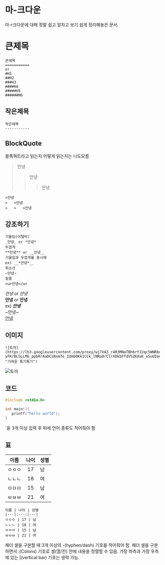 # 마-크다운
마-r크다운에 대해 정말 쉽고 알차고 보기 쉽게 정리해놓은 문서.
   
큰제목
===========
```
큰제목
===========
or
#H1
##H2
###H3
####H4
#####H5
######H6
```
작은제목
-----------
```
작은제목
-----------
```
BlockQuote
-----------
블록쿼트라고 읽는지 어떻게 읽는지는 나도모름
>안녕
>   >안녕
>   >   >안녕
```
>안녕
>   >안녕
>   >   >안녕
```
강조하기
-----------
```
기울임(이텔릭)
_안녕_ or *안녕*
두껍게
**안녕** or __안녕__
기울임과 두껍게를 동시에
ex) __*안녕*__
취소선
~안녕~
밑줄
<u>안녕</u>
```
_안녕_ or *안녕*  
**안녕** or __안녕__  
ex) __*안녕*__  
~안녕~  
<u>안녕</u>  

이미지
-----------
```
![토끼](https://lh3.googleusercontent.com/proxy/wj7VA3_r4R3MNaTBh6rYJ2qc5WNRbqbftKjMT4bAT-yFKrBLSLLMG_ppbRrAaDCsNxmTe_Idm60Kk1CCk_lNRa8rClrXDkbFfdV5ZKAuK_xSuUIenQ726J0Dwv13q3YVLLte2FMjjAWfUbrE3MgzWG85r7HMbjKwkNT4VV3ZgvZ23yk "기여운 톡기톡기")
```
![토끼](https://lh3.googleusercontent.com/proxy/wj7VA3_r4R3MNaTBh6rYJ2qc5WNRbqbftKjMT4bAT-yFKrBLSLLMG_ppbRrAaDCsNxmTe_Idm60Kk1CCk_lNRa8rClrXDkbFfdV5ZKAuK_xSuUIenQ726J0Dwv13q3YVLLte2FMjjAWfUbrE3MgzWG85r7HMbjKwkNT4VV3ZgvZ23yk "기여운 톡기톡기")

코드
-----------
```c
#include <stdio.h>

int main(){
   printf("hello world");
}
```
`을 3개 이상 입력 후 뒤에 언어 종류도 적어줘야 함

표
-----------
이름 | 나이 | 성별
|---|:---:|---|
ㅇㅇㅇ | 17 | 남
ㄴㄴㄴ | 18 | 여
ㅁㅁㅁ | 15 | 남
ㅂㅂㅂ | 21 | 여
```
이름 | 나이 | 성별
|---|:---:|---|
ㅇㅇㅇ | 17 | 남
ㄴㄴㄴ | 18 | 여
ㅁㅁㅁ | 15 | 남
ㅂㅂㅂ | 21 | 여
```
헤더 셀을 구분할 때 3개 이상의 -(hyphen/dash) 기호를 적어줘야 함.
헤더 셀을 구분하면서 :(Colons) 기호로 셀(열/칸) 안에 내용을 정렬할 수 있음.
가장 좌측과 가장 우측에 있는 |(vertical bar) 기호는 생략 가능.
